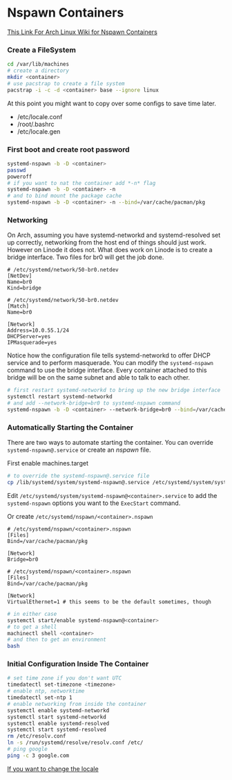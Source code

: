 # Nspawn Containers

[This Link For Arch Linux Wiki for Nspawn Containers](https://wiki.archlinux.org/index.php/Systemd-nspawn)

### Create a FileSystem

```bash
cd /var/lib/machines
# create a directory
mkdir <container>
# use pacstrap to create a file system
pacstrap -i -c -d <container> base --ignore linux
```


At this point you might want to copy over some configs to save time later.

* /etc/locale.conf
* /root/.bashrc
* /etc/locale.gen

### First boot and create root password

```bash
systemd-nspawn -b -D <container>
passwd
poweroff
# if you want to nat the container add *-n* flag
systemd-nspawn -b -D <container> -n
# and to bind mount the package cache
systemd-nspawn -b -D <container> -n --bind=/var/cache/pacman/pkg
```

### Networking

On Arch, assuming you have systemd-networkd and systemd-resolved
set up correctly, networking from the host end of things should
just work.  
However on Linode it does not. What does work on Linode is to create
a bridge interface. Two files for br0 will get the job done.

```text
# /etc/systemd/network/50-br0.netdev
[NetDev]
Name=br0
Kind=bridge
```

```text
# /etc/systemd/network/50-br0.netdev
[Match]
Name=br0

[Network]
Address=10.0.55.1/24
DHCPServer=yes
IPMasquerade=yes
```

Notice how the configuration file tells systemd-networkd to offer
DHCP service and to perform masquerade. You can modify the `systemd-nspawn`
command to use the bridge interface. Every container attached to this bridge
will be on the same subnet and able to talk to each other.

```bash
# first restart systemd-networkd to bring up the new bridge interface
systemctl restart systemd-networkd
# and add --network-bridge=br0 to systemd-nspawn command
systemd-nspawn -b -D <container> --network-bridge=br0 --bind=/var/cache/pacman/pkg
```

### Automatically Starting the Container

There are two ways to automate starting the container. You can override
`systemd-nspawn@.service` or create an *nspawn* file.  

First enable machines.target

```bash
# to override the systemd-nspawn@.service file
cp /lib/systemd/system/systemd-nspawn@.service /etc/systemd/system/systemd-nspawn@<container>.service
```
Edit `/etc/systemd/system/systemd-nspawn@<container>.service` to add the `systemd-nspawn` options
you want to the `ExecStart` command.

Or create `/etc/systemd/nspawn/<container>.nspawn`

```text
# /etc/systemd/nspawn/<container>.nspawn
[Files]
Bind=/var/cache/pacman/pkg

[Network]
Bridge=br0
```

```text
# /etc/systemd/nspawn/<container>.nspawn
[Files]
Bind=/var/cache/pacman/pkg

[Network]
VirtualEthernet=1 # this seems to be the default sometimes, though
```

```bash
# in either case
systemctl start/enable systemd-nspawn@<container>
# to get a shell
machinectl shell <container>
# and then to get an environment
bash
```

### Initial Configuration Inside The Container

```bash
# set time zone if you don't want UTC
timedatectl set-timezone <timezone>
# enable ntp, networktime
timedatectl set-ntp 1
# enable networking from inside the container
systemctl enable systemd-networkd
systemctl start systemd-networkd
systemctl enable systemd-resolved
systemctl start systemd-resolved
rm /etc/resolv.conf 
ln -s /run/systemd/resolve/resolv.conf /etc/
# ping google
ping -c 3 google.com
```

[If you want to change the locale](https://wiki.archlinux.org/index.php/locale)
